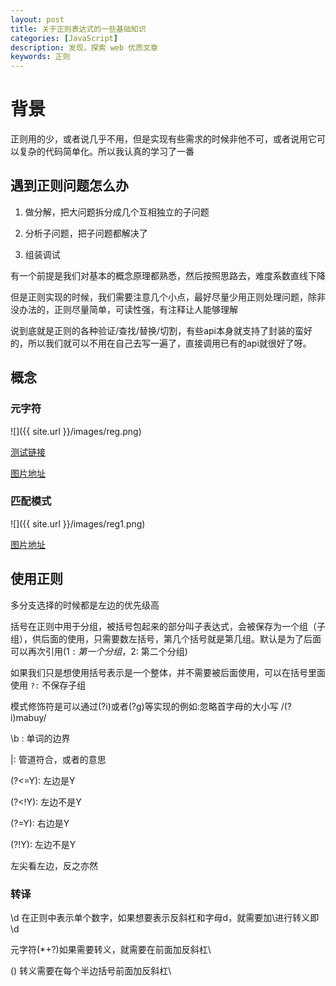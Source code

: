 ```yaml
---
layout: post
title: 关于正则表达式的一些基础知识
categories: [JavaScript]
description: 发现，探索 web 优质文章
keywords: 正则
---
```


# 背景
正则用的少，或者说几乎不用，但是实现有些需求的时候非他不可，或者说用它可以复杂的代码简单化。所以我认真的学习了一番

## 遇到正则问题怎么办
1. 做分解，把大问题拆分成几个互相独立的子问题

2. 分析子问题，把子问题都解决了

3. 组装调试

有一个前提是我们对基本的概念原理都熟悉，然后按照思路去，难度系数直线下降

但是正则实现的时候，我们需要注意几个小点，最好尽量少用正则处理问题，除非没办法的，正则尽量简单，可读性强，有注释让人能够理解

说到底就是正则的各种验证/查找/替换/切割，有些api本身就支持了封装的蛮好的，所以我们就可以不用在自己去写一遍了，直接调用已有的api就很好了呀。

## 概念
### 元字符
![]({{ site.url }}/images/reg.png)

[测试链接](https://regex101.com/r/PnzZ4k/1)

[图片地址](https://zhimap.com/m/LuocgBLE)
### 匹配模式
![]({{ site.url }}/images/reg1.png)

[图片地址](https://zhimap.com/m/INQMjKBD)

## 使用正则

多分支选择的时候都是左边的优先级高

括号在正则中用于分组，被括号包起来的部分叫子表达式，会被保存为一个组（子组），供后面的使用，只需要数左括号，第几个括号就是第几组。默认是为了后面可以再次引用($1: 第一个分组，$2: 第二个分组)

如果我们只是想使用括号表示是一个整体，并不需要被后面使用，可以在括号里面使用 `?:` 不保存子组

模式修饰符是可以通过(?i)或者(?g)等实现的例如:忽略首字母的大小写  /(?i)mabuy/

\b : 单词的边界

|: 管道符合，或者的意思

(?<=Y): 左边是Y

(?<!Y): 左边不是Y

(?=Y): 右边是Y

(?!Y): 左边不是Y

左尖看左边，反之亦然

### 转译
\d 在正则中表示单个数字，如果想要表示反斜杠和字母d，就需要加\进行转义即\\d

元字符(*+?)如果需要转义，就需要在前面加反斜杠\

() 转义需要在每个半边括号前面加反斜杠\


